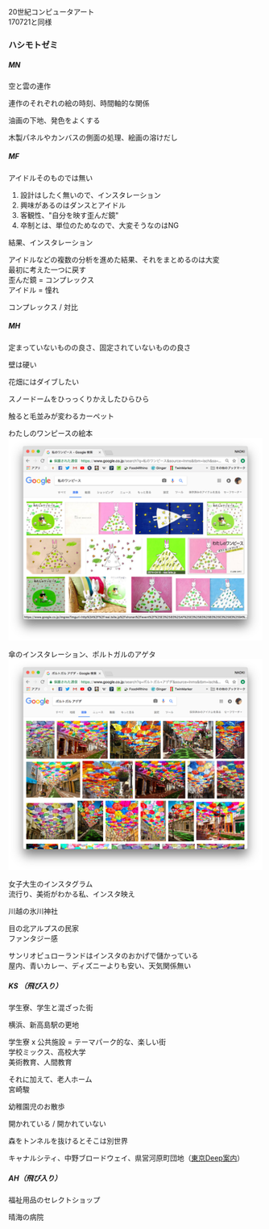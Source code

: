 20世紀コンピュータアート  
170721と同様

### ハシモトゼミ  

##### MN  

空と雲の連作  

連作のそれぞれの絵の時刻、時間軸的な関係  

油画の下地、発色をよくする  

木製パネルやカンバスの側面の処理、絵画の溶けだし  

##### MF  

アイドルそのものでは無い  

1. 設計はしたく無いので、インスタレーション  
1. 興味があるのはダンスとアイドル  
1. 客観性、"自分を映す歪んだ鏡"  
1. 卒制とは、単位のためなので、大変そうなのはNG  

結果、インスタレーション  

アイドルなどの複数の分析を進めた結果、それをまとめるのは大変  
最初に考えた一つに戻す  
歪んだ鏡 = コンプレックス  
アイドル = 憧れ  

コンプレックス / 対比  

##### MH  

定まっていないものの良さ、固定されていないものの良さ  

壁は硬い  

花畑にはダイブしたい  

スノードームをひっっくりかえしたひらひら  

触ると毛並みが変わるカーペット  

わたしのワンピースの絵本  
![photo](photo/one-piece-dress.png)  

傘のインスタレーション、ポルトガルのアゲタ  
![photo](photo/Umbrella-Sky-Project.png)  

女子大生のインスタグラム  
流行り、美術がわかる私、インスタ映え  

川越の氷川神社  

目の北アルプスの民家  
ファンタジー感  

サンリオピュローランドはインスタのおかげで儲かっている  
屋内、青いカレー、ディズニーよりも安い、天気関係無い  

##### KS （飛び入り）  

学生寮、学生と混ざった街  

横浜、新高島駅の更地  

学生寮 x 公共施設 = テーマパーク的な、楽しい街  
学校ミックス、高校大学  
美術教育、人間教育  

それに加えて、老人ホーム  
宮崎駿  

幼稚園児のお散歩  

開かれている / 開かれていない  

森をトンネルを抜けるとそこは別世界  

キャナルシティ、中野ブロードウェイ、県営河原町団地（[東京Deep案内](http://tokyodeep.info/kawasaki-kawaramachi-danchi/)）  

##### AH（飛び入り）  

福祉用品のセレクトショップ  

晴海の病院